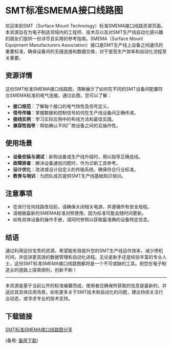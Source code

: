 # SMT标准SMEMA接口线路图

欢迎来到SMT（Surface Mount Technology）标准SMEMA接口线路资源页面。本资源旨在为电子制造领域内的工程师、技术员以及对SMT生产线自动化感兴趣的朋友们提供一份详尽且实用的参考指南。SMEMA（Surface Mount Equipment Manufacturers Association）接口是SMT生产线上设备之间通讯的重要标准，确保设备间的无缝连接和数据交换，对于提高生产效率和自动化流程至关重要。

## 资源详情

这份SMT标准SMEMA接口线路图，清晰展示了如何在不同的SMT设备间配置符合SMEMA标准的电气连接。通过此图，您可以了解：

- **接口规范**：了解每个接口的电气特性及信号定义。
- **信号传输**：掌握数据和控制信号如何在生产线设备间正确传递。
- **接线实例**：学习实际应用中的布线方法和最佳实践。
- **兼容性指导**：帮助确认不同厂商设备之间的互操作性。

## 使用场景

- **设备安装与调试**：新购设备或生产线升级时，用以指导正确连线。
- **故障排查**：解决设备通信问题时，作为诊断工具参考。
- **设计优化**：改进或设计自定义的传输系统，确保符合行业标准。
- **教育与培训**：为团队成员提供SMT生产线基础知识培训。

## 注意事项

- 在进行任何线路改动前，请确保关闭相关电源，并遵循所有安全规程。
- 请根据最新的SMEMA标准对照使用，因为标准可能会随时间更新。
- 如有具体设备的操作手册，请同时参照以获取最准确的设备特定信息。

## 结语

通过利用这份宝贵的资源，希望能有效提升您的SMT生产线运作效率，减少停机时间，并促进更高效的数据管理和自动化进程。无论是新手还是经验丰富的专业人士，这份SMT标准SMEMA接口线路图都将是一个不可或缺的工具。祝您在电子制造业的道路上探索顺利，创新不断！

---

本资源是基于当前公开的标准编纂而成，使用者应确保所获取的信息是最新的，并适应其具体应用场景。如有更多关于SMT技术和自动化的问题，建议持续关注行业动态，或寻求专业的技术支持。

## 下载链接
[SMT标准SMEMA接口线路图分享](https://pan.quark.cn/s/6844eb36290e) 

(备用: [备用下载](https://pan.baidu.com/s/1nTwTNzWQAT_ZKIu5ZrfZeg?pwd=1234))
